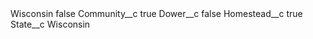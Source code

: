 <?xml version="1.0" encoding="UTF-8"?>
<CustomMetadata xmlns="http://soap.sforce.com/2006/04/metadata" xmlns:xsi="http://www.w3.org/2001/XMLSchema-instance" xmlns:xsd="http://www.w3.org/2001/XMLSchema">
    <label>Wisconsin</label>
    <protected>false</protected>
    <values>
        <field>Community__c</field>
        <value xsi:type="xsd:boolean">true</value>
    </values>
    <values>
        <field>Dower__c</field>
        <value xsi:type="xsd:boolean">false</value>
    </values>
    <values>
        <field>Homestead__c</field>
        <value xsi:type="xsd:boolean">true</value>
    </values>
    <values>
        <field>State__c</field>
        <value xsi:type="xsd:string">Wisconsin</value>
    </values>
</CustomMetadata>
